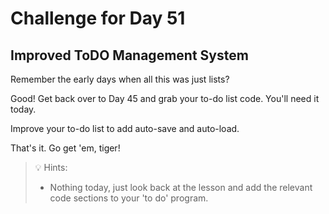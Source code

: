 # Challenge for Day 51

## Improved ToDO Management System

Remember the early days when all this was just lists?

Good! Get back over to Day 45 and grab your to-do list code. You'll need it today.

Improve your to-do list to add auto-save and auto-load.

That's it. Go get 'em, tiger!

> 💡 Hints:
> - Nothing today, just look back at the lesson and add the relevant code sections to your 'to do' program.

